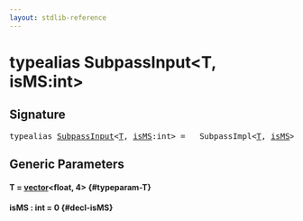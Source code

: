 ```yaml
---
layout: stdlib-reference
---
```


# typealias SubpassInput\<T, isMS:int\>

## Signature

<pre>
<span class='code_keyword'>typealias</span> <a href="/stdlib-reference/types/SubpassInput" class="code_type">SubpassInput</a>&lt;<a href="/stdlib-reference/types/SubpassInput#typeparam-T" class="code_type">T</a>, <a href="/stdlib-reference/types/SubpassInput#typeparam-isMS" class="code_var">isMS</a>:int&gt; = __SubpassImpl&lt;<a href="/stdlib-reference/types/SubpassInput#typeparam-T" class="code_type">T</a>, <a href="/stdlib-reference/types/SubpassInput#typeparam-isMS" class="code_var">isMS</a>&gt;;
</pre>

## Generic Parameters

#### T  = [vector](/stdlib-reference/types/vector/index)\<float, 4\> {#typeparam-T}
#### isMS  : int = 0 {#decl-isMS}

